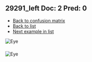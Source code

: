 ## 29291_left Doc: 2 Pred: 0
- [Back to confusion matrix](https://github.com/juliandewit/kaggle_retinopathy/blob/master/matrix.md)
- [Back to list](https://github.com/juliandewit/kaggle_retinopathy/blob/master/lists/20/list.md)
- [Next example in list](https://github.com/juliandewit/kaggle_retinopathy/blob/master/lists/20/29/29344_right.md)

![Eye](https://retinopaty.blob.core.windows.net/size1024/29291_left_2.jpeg)

### 

![Eye]()
